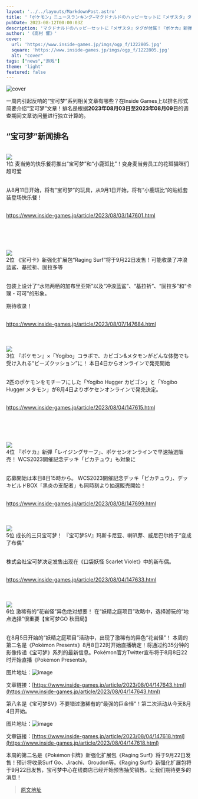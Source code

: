 ```yaml
---
layout: '../../layouts/MarkdownPost.astro'
title: '「ポケモン」ニュースランキング―マクドナルドのハッピーセットに『メザスタ』タグが付属！『ポケカ』新弾「レイジングサーフ」も発売決定'
pubDate: 2023-08-12T00:00:03Z
description: 'マクドナルドのハッピーセットに『メザスタ』タグが付属！『ポケカ』新弾「レイジングサーフ」も発売決定'
author: '《高村 響》'
cover:
  url: 'https://www.inside-games.jp/imgs/ogp_f/1222805.jpg'
  square: 'https://www.inside-games.jp/imgs/ogp_f/1222805.jpg'
  alt: "cover"
tags: ["news","游戏"]
theme: 'light'
featured: false
---
```


![cover](https://www.inside-games.jp/imgs/ogp_f/1222805.jpg)

<p>一周内引起反响的“宝可梦”系列相关文章有哪些？在Inside Games上以排名形式简要介绍“宝可梦”文章！排名是根据<b>2023年08月03日至2023年08月09日</b>的调查期间文章访问量进行独立计算的。</p><section class="summarize-main"><h2 class="lead">“宝可梦”新闻排名</h2><div class="item"><br><a href="https://www.inside-games.jp/article/2023/08/03/147601.html"><img src="https://www.inside-games.jp/imgs/zoom/1220545.jpg"></a><br><div class="title"><span class="no">1位</span> 麦当劳的快乐餐将推出“宝可梦”和“小鹿斑比”！变身麦当劳员工的花斑猫咪们超可爱</div><br><p class="summary">从8月11日开始，将有“宝可梦”的玩具，从9月1日开始，将有“小鹿斑比”的贴纸套装登场快乐餐！</p><br><a class="link" target="_blank" rel="noopener noreferrer" href="https://www.inside-games.jp/article/2023/08/03/147601.html">https://www.inside-games.jp/article/2023/08/03/147601.html</a><br></div><br><br><div class="summarize-inviewifad" id="ad10"><div class="summarize-ifad"></div></div><br><br><div class="item"><br><a href="https://www.inside-games.jp/article/2023/08/07/147684.html"><img src="https://www.inside-games.jp/imgs/zoom/1221616.jpg"></a><br><div class="title"><span class="no">2位</span> 《宝可卡》新强化扩展包“Raging Surf”将于9月22日发售！可能收录了冲浪蓝鲨、基拉祈、固拉多等</div><br><p class="summary">包装上设计了“水陆两栖的加布里亚斯”以及“冲浪蓝鲨”、“基拉祈”、“固拉多”和“卡璞・可可”的形象。</p>
期待收录！ </p><br><a class="link" target="_blank" rel="noopener noreferrer" href="https://www.inside-games.jp/article/2023/08/07/147684.html">https://www.inside-games.jp/article/2023/08/07/147684.html</a><br></div><br><br><div class="item"><br><a href="https://www.inside-games.jp/article/2023/08/04/147615.html"><img src="https://www.inside-games.jp/imgs/zoom/1218756.jpg"></a><br><div class="title"><span class="no">3位</span> 『ポケモン』×「Yogibo」コラボで、カビゴン&amp;メタモンがどんな体勢でも受け入れる“ビーズクッション”に！ 本日4日からオンラインで発売開始</div><br><p class="summary">2匹のポケモンをモチーフにした「Yogibo Hugger カビゴン」と「Yogibo Hugger メタモン」が8月4日よりポケセンオンラインで発売決定。 </p><br><a class="link" target="_blank" rel="noopener noreferrer" href="https://www.inside-games.jp/article/2023/08/04/147615.html">https://www.inside-games.jp/article/2023/08/04/147615.html</a><br></div><br><br><div class="summarize-inviewifad" id="ad20"><div class="summarize-ifad"></div></div><br><br><div class="item"><br><a href="https://www.inside-games.jp/article/2023/08/08/147699.html"><img src="https://www.inside-games.jp/imgs/zoom/1221788.jpg"></a><br><div class="title"><span class="no">4位</span> 『ポケカ』新弾「レイジングサーフ」、ポケセンオンラインで早速抽選販売！ WCS2023開催記念デッキ「ピカチュウ」も対象に</div><br><p class="summary">応募開始は本日8日15時から。 WCS2023開催記念デッキ「ピカチュウ」、デッキビルドBOX「黒炎の支配者」も同時刻より抽選販売開始！ </p><br><a class="link" target="_blank" rel="noopener noreferrer" href="https://www.inside-games.jp/article/2023/08/08/147699.html">https://www.inside-games.jp/article/2023/08/08/147699.html</a><br></div><br><br><div class="item"><br><a href="https://www.inside-games.jp/article/2023/08/04/147633.html"><img src="https://www.inside-games.jp/imgs/zoom/1220928.jpg"></a><br><div class="title"><span class="no">5位</span> 成长的三只宝可梦！ 『宝可梦SV』玛斯卡尼亚、喇叭芽、威尼巴尔终于“变成了布偶”</div><br><p class="summary">株式会社宝可梦决定发售出现在《口袋妖怪 Scarlet Violet》中的新布偶。</p><br><a class="link" target="_blank" rel="noopener noreferrer" href="https://www.inside-games.jp/article/2023/08/04/147633.html">https://www.inside-games.jp/article/2023/08/04/147633.html</a><br></div><br><br><div class="item"><br><a href="https://www.inside-games.jp/article/2023/08/05/147645.html"><img src="https://www.inside-games.jp/imgs/zoom/1220972.jpg"></a><br><div class="title"><span class="no">6位</span> 激稀有的“花岩怪”异色绝对想要！ 在“妖精之庭项目”攻略中，选择游玩的“地点选择”很重要【宝可梦GO 秋田局】</div><br><p class="summary">在8月5日开始的“妖精之庭项目”活动中，出现了激稀有的异色“花岩怪”！
本周的第二名是《Pokémon Presents》8月8日22时开始直播确定！将通过约35分钟的影像传递《宝可梦》系列的最新信息。Pokémon官方Twitter宣布将于8月8日22时开始直播《Pokémon Presents》。

图片地址：![image](https://www.inside-games.jp/imgs/zoom/1221036.jpg)

文章链接：[https://www.inside-games.jp/article/2023/08/04/147643.html](https://www.inside-games.jp/article/2023/08/04/147643.html)

第八名是《宝可梦SV》不要错过激稀有的“最强的巨金怪”！第二次活动从今天8月4日开始。 

图片地址：![image](https://www.inside-games.jp/imgs/zoom/1216340.jpg)

文章链接：[https://www.inside-games.jp/article/2023/08/04/147618.html](https://www.inside-games.jp/article/2023/08/04/147618.html)

本周的第二名是《Pokémon卡牌》新强化扩展包《Raging Surf》将于9月22日发售！预计将收录Surf Go、Jirachi、Groudon等。《Raging Surf》新强化扩展包将于9月22日发售，宝可梦中心在线商店已经开始预售抽奖销售。让我们期待更多的消息！

>[原文地址](https://www.inside-games.jp/article/2023/08/12/147796.html)  